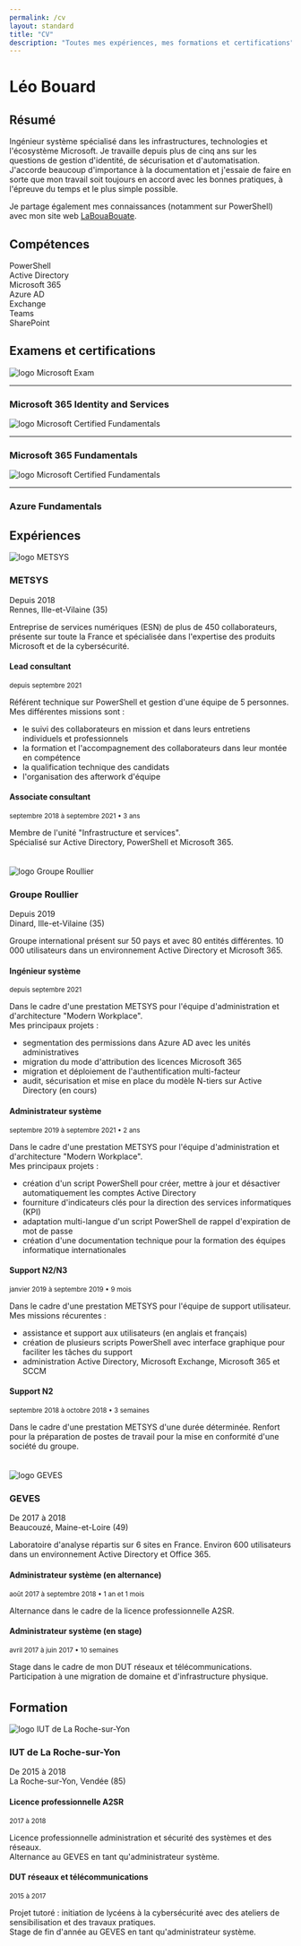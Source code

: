 ```yaml
---
permalink: /cv
layout: standard
title: "CV"
description: "Toutes mes expériences, mes formations et certifications"
---
```


# Léo Bouard

## Résumé

Ingénieur système spécialisé dans les infrastructures, technologies et l'écosystème Microsoft. Je travaille depuis plus de cinq ans sur les questions de gestion d'identité, de sécurisation et d'automatisation. J'accorde beaucoup d'importance à la documentation et j'essaie de faire en sorte que mon travail soit toujours en accord avec les bonnes pratiques, à l'épreuve du temps et le plus simple possible.

Je partage également mes connaissances (notamment sur PowerShell) avec mon site web [LaBouaBouate](https://www.labouabouate.fr).

## Compétences

<div class="skills">
    <div class="skill">
        <span>PowerShell</span>
        <div class="progressBar">
            <div class="progressBarContent" style="width: 90%;"></div>
        </div>
    </div>
    <div class="skill">
        <span>Active Directory</span>
        <div class="progressBar">
            <div class="progressBarContent" style="width: 80%;"></div>
        </div>
    </div>
    <div class="skill">
        <span>Microsoft 365</span>
        <div class="progressBar">
            <div class="progressBarContent" style="width: 80%;"></div>
        </div>
    </div>
    <div class="skill">
        <span>Azure AD</span>
        <div class="progressBar">
            <div class="progressBarContent" style="width: 70%;"></div>
        </div>
    </div>
    <div class="skill">
        <span>Exchange</span>
        <div class="progressBar">
            <div class="progressBarContent" style="width: 60%;"></div>
        </div>
    </div>
    <div class="skill">
        <span>Teams</span>
        <div class="progressBar">
            <div class="progressBarContent" style="width: 50%;"></div>
        </div>
    </div>
    <div class="skill">
        <span>SharePoint</span>
        <div class="progressBar">
            <div class="progressBarContent" style="width: 50%;"></div>
        </div>
    </div>
</div>

## Examens et certifications

<div class="posts">
    <div class="certification">
        <img src="https://learn.microsoft.com/en-us/media/learn/certification/badges/certification-exam.svg?branch=main" alt="logo Microsoft Exam">
        <hr>
        <h3>Microsoft 365 Identity and Services</h3>
    </div>
    <div class="certification">
        <img src="https://learn.microsoft.com/media/learn/certification/badges/microsoft-certified-fundamentals-badge.svg?branch=main" alt="logo Microsoft Certified Fundamentals">
        <hr>
        <h3>Microsoft 365 Fundamentals</h3>
    </div>
    <div class="certification">
        <img src="https://learn.microsoft.com/media/learn/certification/badges/microsoft-certified-fundamentals-badge.svg?branch=main" alt="logo Microsoft Certified Fundamentals">
        <hr>
        <h3>Azure Fundamentals</h3>
    </div>
</div>

## Expériences

<div style="display: block;">
    <!-- METSYS -->
    <div id="div-metsys" style="margin-bottom: 35px;">
        <div class="enterprise">
            <div>
                <img src="https://media.licdn.com/dms/image/C4D0BAQE5KJZV7v44vQ/company-logo_100_100/0/1538657927471?e=1679529600&v=beta&t=C0AKNt7hlOi_nbmOehAyNUP-WsWZV-KXsA_4qu3c66w" alt="logo METSYS">
            </div>
            <div>
                <h3>METSYS</h3>
                <span>Depuis 2018</span><br>
                <span>Rennes, Ille-et-Vilaine (35)</span>
            </div>
        </div>
        <div>
            <p>Entreprise de services numériques (ESN) de plus de 450 collaborateurs, présente sur toute la France et spécialisée dans l'expertise des produits Microsoft et de la cybersécurité.</p>
        </div>
        <div class="experience">
            <h4>Lead consultant</h4>
            <small>depuis septembre 2021</small>
            <p>Référent technique sur PowerShell et gestion d'une équipe de 5 personnes.<br>Mes différentes missions sont :
            <ul>
                <li>le suivi des collaborateurs en mission et dans leurs entretiens individuels et professionnels</li>
                <li>la formation et l'accompagnement des collaborateurs dans leur montée en compétence</li>
                <li>la qualification technique des candidats</li>
                <li>l'organisation des afterwork d'équipe</li>
            </ul></p>
        </div>
        <div class="experience">
            <h4>Associate consultant</h4>
            <small>septembre 2018 à septembre 2021 • 3 ans</small>
            <p>Membre de l'unité "Infrastructure et services".<br>Spécialisé sur Active Directory, PowerShell et Microsoft 365.</p>
        </div>
    </div>
    <!-- Groupe ROULLIER -->
    <div id="div-groupe-roullier" style="margin-bottom: 35px;">
        <div class="enterprise">
            <div>
                <img src="https://media.licdn.com/dms/image/C4D0BAQFkmJTRk_252A/company-logo_100_100/0/1519856575710?e=1679529600&v=beta&t=v_nlqf7lNxTTqaS9pt_JsaplD2czF-X5or0H4KnYciM" alt="logo Groupe Roullier">
            </div>
            <div>
                <h3>Groupe Roullier</h3>
                <span>Depuis 2019</span><br>
                <span>Dinard, Ille-et-Vilaine (35)</span>
            </div>
        </div>
        <div>
            <p>Groupe international présent sur 50 pays et avec 80 entités différentes. 10 000 utilisateurs dans un environnement Active Directory et Microsoft 365.</p>
        </div>
        <div class="experience">
            <h4>Ingénieur système</h4>
            <small>depuis septembre 2021</small>
            <p>Dans le cadre d'une prestation METSYS pour l'équipe d'administration et d'architecture "Modern Workplace".<br>Mes principaux projets :
            <ul>
                <li>segmentation des permissions dans Azure AD avec les unités administratives</li>
                <li>migration du mode d'attribution des licences Microsoft 365</li>
                <li>migration et déploiement de l'authentification multi-facteur</li>
                <li>audit, sécurisation et mise en place du modèle N-tiers sur Active Directory (en cours)</li>
            </ul></p>
        </div>
        <div class="experience">
            <h4>Administrateur système</h4>
            <small>septembre 2019 à septembre 2021 • 2 ans</small>
            <p>Dans le cadre d'une prestation METSYS pour l'équipe d'administration et d'architecture "Modern Workplace".<br>Mes principaux projets :
            <ul>
                <li>création d'un script PowerShell pour créer, mettre à jour et désactiver automatiquement les comptes Active Directory</li>
                <li>fourniture d'indicateurs clés pour la direction des services informatiques (KPI)</li>
                <li>adaptation multi-langue d'un script PowerShell de rappel d'expiration de mot de passe</li>
                <li>création d'une documentation technique pour la formation des équipes informatique internationales</li>
            </ul></p>
        </div>
        <div class="experience">
            <h4>Support N2/N3</h4>
            <small>janvier 2019 à septembre 2019 • 9 mois</small>
            <p>Dans le cadre d'une prestation METSYS pour l'équipe de support utilisateur.<br>Mes missions récurentes :
            <ul>
                <li>assistance et support aux utilisateurs (en anglais et français)</li>
                <li>création de plusieurs scripts PowerShell avec interface graphique pour faciliter les tâches du support</li>
                <li>administration Active Directory, Microsoft Exchange, Microsoft 365 et SCCM</li>
            </ul></p>
        </div>
        <div class="experience">
            <h4>Support N2</h4>
            <small>septembre 2018 à octobre 2018 • 3 semaines</small>
            <p>Dans le cadre d'une prestation METSYS d'une durée déterminée. Renfort pour la préparation de postes de travail pour la mise en conformité d'une société du groupe.</p>
        </div>
    </div>
    <!-- GEVES -->
    <div id="div-geves" style="margin-bottom: 35px;">
        <div class="enterprise">
            <div>
                <img src="https://media.licdn.com/dms/image/C4D0BAQHzTFbiS8dAmw/company-logo_100_100/0/1536567798460?e=1679529600&v=beta&t=_F8Px6eDUS1KjEUejb89ii5FC13Cj2FoLBH9aikgvyU" alt="logo GEVES">
            </div>
            <div>
                <h3>GEVES</h3>
                <span>De 2017 à 2018</span><br>
                <span>Beaucouzé, Maine-et-Loire (49)</span>
            </div>
        </div>
        <div>
            <p>Laboratoire d'analyse répartis sur 6 sites en France. Environ 600 utilisateurs dans un environnement Active Directory et Office 365.</p>
        </div>
        <div class="experience">
            <h4>Administrateur système (en alternance)</h4>
            <small>août 2017 à septembre 2018 • 1 an et 1 mois</small>
            <p>Alternance dans le cadre de la licence professionnelle A2SR.</p>
        </div>
        <div class="experience">
            <h4>Administrateur système (en stage)</h4>
            <small>avril 2017 à juin 2017 • 10 semaines</small>
            <p>Stage dans le cadre de mon DUT réseaux et télécommunications. Participation à une migration de domaine et d'infrastructure physique.</p>
        </div>
    </div>
</div>

## Formation

<div style="display: block;">
    <!-- METSYS -->
    <div id="div-metsys" style="margin-bottom: 35px;">
        <div class="enterprise">
            <div>
                <img src="https://media.licdn.com/dms/image/C4E0BAQHYwJXHq0sifw/company-logo_100_100/0/1649151202556?e=1679529600&v=beta&t=HjExswgziINC--7m_cSrLjqTdu15B6a7oa8kS_nrQGQ" alt="logo IUT de La Roche-sur-Yon">
            </div>
            <div>
                <h3>IUT de La Roche-sur-Yon</h3>
                <span>De 2015 à 2018</span><br>
                <span>La Roche-sur-Yon, Vendée (85)</span>
            </div>
        </div>
        <div class="experience">
            <h4>Licence professionnelle A2SR</h4>
            <small>2017 à 2018</small>
            <p>Licence professionnelle administration et sécurité des systèmes et des réseaux.<br>Alternance au GEVES en tant qu'administrateur système.</p>
        </div>
        <div class="experience">
            <h4>DUT réseaux et télécommunications</h4>
            <small>2015 à 2017</small>
            <p>Projet tutoré : initiation de lycéens à la cybersécurité avec des ateliers de sensibilisation et des travaux pratiques.<br>Stage de fin d'année au GEVES en tant qu'administrateur système.</p>
        </div>
    </div>
</div>
